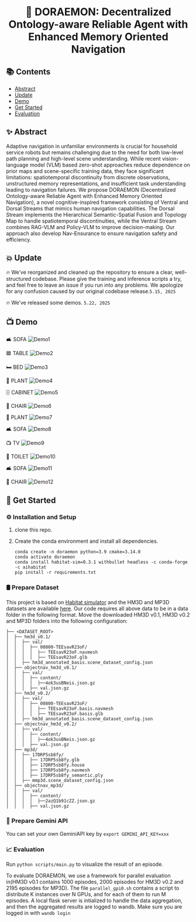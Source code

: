 <h1 align="center">🔔 DORAEMON: Decentralized Ontology-aware Reliable Agent with Enhanced Memory Oriented Navigation</a>
</h1>

## 📚 Contents
- [Abstract](#Abstract)
- [Update](#Update)
- [Demo](#Demo)
- [Get Started](#Get-Started)
- [Evaluation](#Evaluation)

## ✨ Abstract
Adaptive navigation in unfamiliar environments is crucial for household service robots but remains challenging due to the need for both low-level path planning and high-level scene understanding. While recent vision-language model (VLM) based zero-shot approaches reduce dependence on prior maps and scene-specific training data, they face significant limitations: spatiotemporal discontinuity from discrete observations, unstructured memory representations, and insufficient task understanding leading to navigation failures. We propose DORAEMON (Decentralized Ontology-aware Reliable Agent with Enhanced Memory Oriented Navigation), a novel cognitive-inspired framework consisting of Ventral and Dorsal Streams that mimics human navigation capabilities. The Dorsal Stream implements the Hierarchical Semantic-Spatial Fusion and Topology Map to handle spatiotemporal discontinuities, while the Ventral Stream combines RAG-VLM and Policy-VLM to improve decision-making. Our approach also develop Nav-Ensurance to ensure navigation safety and efficiency.

## 💥 Update
🔥 We’ve reorganized and cleaned up the repository to ensure a clear, well-structured codebase. Please give the training and inference scripts a try, and feel free to leave an issue if you run into any problems. We apologize for any confusion caused by our original codebase release.`5.15, 2025`

🔥 We’ve released some demos. `5.22, 2025`

## 📺 Demo

🛋️ SOFA
![Demo1](https://github.com/Grady10086/DORAEMON/blob/master/case1.gif)

🟦 TABLE
![Demo2](https://github.com/Grady10086/DORAEMON/blob/master/case2.gif)

🛏️ BED
![Demo3](https://github.com/Grady10086/DORAEMON/blob/master/case3.gif)

🌳 PLANT
![Demo4](https://github.com/Grady10086/DORAEMON/blob/master/case4.gif)

🗄️ CABINET
![Demo5](https://github.com/Grady10086/DORAEMON/blob/master/case5.gif)

💺 CHAIR
![Demo6](https://github.com/Grady10086/DORAEMON/blob/master/case6.gif)

🌳 PLANT
![Demo7](https://github.com/Grady10086/DORAEMON/blob/master/case7.gif)

🛋️ SOFA
![Demo8](https://github.com/Grady10086/DORAEMON/blob/master/case8.gif)

📺 TV
![Demo9](https://github.com/Grady10086/DORAEMON/blob/master/case9.gif)

🚽 TOILET
![Demo10](https://github.com/Grady10086/DORAEMON/blob/master/case10.gif)

🛋️ SOFA
![Demo11](https://github.com/Grady10086/DORAEMON/blob/master/case11.gif)

💺 CHAIR
![Demo12](https://github.com/Grady10086/DORAEMON/blob/master/case12.gif)

## 🚀 Get Started

### ⚙️ Installation and Setup
1. clone this repo.

2. Create the conda environment and install all dependencies.
    ```
    conda create -n doraemon python=3.9 cmake=3.14.0
    conda activate doraemon
    conda install habitat-sim=0.3.1 withbullet headless -c conda-forge -c aihabitat
    pip install -r requirements.txt
    ```
   
### 🛢 Prepare Dataset
This project is based on [Habitat simulator](https://aihabitat.org/) and the HM3D and MP3D datasets are available [here](https://github.com/facebookresearch/habitat-sim/blob/main/DATASETS.md).
Our code requires all above data to be in a data folder in the following format. Move the downloaded HM3D v0.1, HM3D v0.2 and MP3D folders into the following configuration:

```
├── <DATASET_ROOT>
│  ├── hm3d_v0.1/
│  │  ├── val/
│  │  │  ├── 00800-TEEsavR23oF/
│  │  │  │  ├── TEEsavR23oF.navmesh
│  │  │  │  ├── TEEsavR23oF.glb
│  │  ├── hm3d_annotated_basis.scene_dataset_config.json
│  ├── objectnav_hm3d_v0.1/
│  │  ├── val/
│  │  │  ├── content/
│  │  │  │  ├──4ok3usBNeis.json.gz
│  │  │  ├── val.json.gz
│  ├── hm3d_v0.2/
│  │  ├── val/
│  │  │  ├── 00800-TEEsavR23oF/
│  │  │  │  ├── TEEsavR23oF.basis.navmesh
│  │  │  │  ├── TEEsavR23oF.basis.glb
│  │  ├── hm3d_annotated_basis.scene_dataset_config.json
│  ├── objectnav_hm3d_v0.2/
│  │  ├── val/
│  │  │  ├── content/
│  │  │  │  ├──4ok3usBNeis.json.gz
│  │  │  ├── val.json.gz
│  ├── mp3d/
│  │  ├── 17DRP5sb8fy/
│  │  │  ├── 17DRP5sb8fy.glb
│  │  │  ├── 17DRP5sb8fy.house
│  │  │  ├── 17DRP5sb8fy.navmesh
│  │  │  ├── 17DRP5sb8fy_semantic.ply
│  │  ├── mmp3d.scene_dataset_config.json
│  ├── objectnav_mp3d/
│  │  ├── val/
│  │  │  ├── content/
│  │  │  │  ├──2azQ1b91cZZ.json.gz
│  │  │  ├── val.json.gz
```
### 🔑 Prepare Gemini API
You can set your own GeminiAPI key by `export GEMINI_API_KEY=xxx`

### 📈 Evaluation
Run `python scripts/main.py` to visualize the result of an episode.

To evaluate DORAEMON, we use a framework for parallel evaluation in(HM3D v0.1 contains 1000 episodes, 2000 episodes for HM3D v0.2 and 2195 episodes for MP3D). The file ```parallel_gpi0.sh``` contains a script to distribute K instances over N GPUs, and for each of them to run M episodes. A local flask server is intialized to handle the data aggregation, and then the aggregated results are logged to wandb. Make sure you are logged in with `wandb login`
